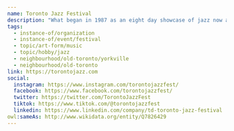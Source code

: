 ```yaml
---
name: Toronto Jazz Festival
description: "What began in 1987 as an eight day showcase of jazz now attracts in excess of 500,000 loyal patrons annually over 10 days as more than 1,500 musicians entertain all across the city. The Festival has become a destination event for music lovers and some of the greatest jazz celebrities in the world, reinforcing its reputation as a leader in artistic excellence and outstanding production standards."
tags:
  - instance-of/organization
  - instance-of/event/festival
  - topic/art-form/music
  - topic/hobby/jazz
  - neighbourhood/old-toronto/yorkville
  - neighbourhood/old-toronto
link: https://torontojazz.com
social:
  instagram: https://www.instagram.com/torontojazzfest/
  facebook: https://www.facebook.com/torontojazzfest/
  twitter: https://twitter.com/TorontoJazzFest
  tiktok: https://www.tiktok.com/@torontojazzfest
  linkedin: https://www.linkedin.com/company/td-toronto-jazz-festival
owl:sameAs: http://www.wikidata.org/entity/Q7826429
---
```

